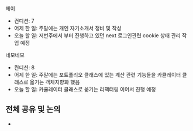 
제이
- 컨디션: 7
- 어제 한 일: 주말에는 개인 자기소개서 정비 및 작성
- 오늘 할 일: 저번주에서 부터 진행하고 있던 next 로그인관련 cookie 상태 관리 작업 예정

네모네모
- 컨디션: 8
- 어제 한 일: 주말에는 포트폴리오 클래스에 있는 계산 관련 기능들을 카큘레이터 클래스로 옮기는 객체지향화 했음
- 오늘 할 일: 카큘레이터 클래스로 옮기는 리팩터링 이어서 진행 예정

## 전체 공유 및 논의
- 